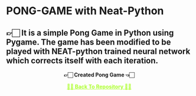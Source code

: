 # PONG-GAME with Neat-Python
 👉🏻 It is a simple Pong Game in Python using Pygame.
 The game has been modified to be played with NEAT-python trained neural network which corrects itself with each iteration. 
---

<p align="center"> <b> 👉🏻 Created Pong Game 👈🏻 <b> </p>
 
<p align="center"><a href='https://github.com/Amey-Thakur/PONG-GAME', style='color: greenyellow;'> ✌🏻 Back To Repository ✌🏻</p>

